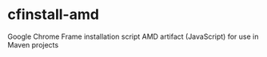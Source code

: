 cfinstall-amd
=============

Google Chrome Frame installation script AMD artifact (JavaScript) for use in Maven projects